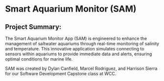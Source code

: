 # Smart Aquarium Monitor (SAM)
## Project Summary:
The Smart Aquarium Monitor App (SAM) is engineered to enhance the management of
saltwater aquariums through real-time monitoring of salinity and temperature. This innovative
application simulates connecting to sensors within aquariums to provide immediate data and
alerts, ensuring optimal conditions for marine life.

SAM was created by Dylan Canfield, Marcel Rodriguez, and Harrison Sierra for our Software Development Capstone class at WCC.
